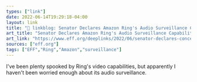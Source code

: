 ```yaml
---
types: ["link"]
date: 2022-06-14T19:29:18-04:00
layout: link
title: "🔗 linkblog: Senator Declares Amazon Ring's Audio Surveillance Capabilities 'Threaten the Public' | Electronic Frontier Foundation'"
art_title: "Senator Declares Amazon Ring's Audio Surveillance Capabilities 'Threaten the Public' | Electronic Frontier Foundation"
art_link: "https://www.eff.org/deeplinks/2022/06/senator-declares-concern-about-amazon-rings-audio-surveillance-capabilities"
sources: ["eff.org"]
tags: ["EFF","Ring","Amazon","surveillance"]
---
```

I've been plenty spooked by Ring's video capabilities, but apparently I haven't been worried enough about its audio surveillance.
 
